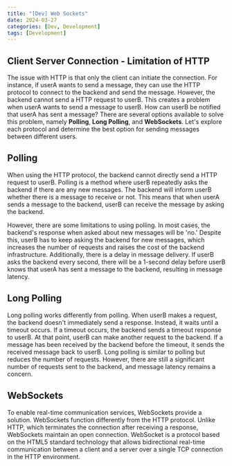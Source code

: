 ```yaml
---
title: "[Dev] Web Sockets"
date: 2024-03-27
categories: [Dev, Development]
tags: [Development]
---
```


## Client Server Connection - Limitation of HTTP

The issue with HTTP is that only the client can initiate the connection. For instance, if userA wants to send a message, they can use the HTTP protocol to connect to the backend and send the message. However, the backend cannot send a HTTP request to userB. This creates a problem when userA wants to send a message to userB. How can userB be notified that userA has sent a message? There are several options available to solve this problem, namely **Polling**, **Long Polling**, and **WebSockets**. Let's explore each protocol and determine the best option for sending messages between different users.

## Polling

When using the HTTP protocol, the backend cannot directly send a HTTP request to userB. Polling is a method where userB repeatedly asks the backend if there are any new messages. The backend will inform userB whether there is a message to receive or not. This means that when userA sends a message to the backend, userB can receive the message by asking the backend. 

However, there are some limitations to using polling. In most cases, the backend's response when asked about new messages will be 'no.' Despite this, userB has to keep asking the backend for new messages, which increases the number of requests and raises the cost of the backend infrastructure. Additionally, there is a delay in message delivery. If userB asks the backend every second, there will be a 1-second delay before userB knows that userA has sent a message to the backend, resulting in message latency.

## Long Polling

Long polling works differently from polling. When userB makes a request, the backend doesn't immediately send a response. Instead, it waits until a timeout occurs. If a timeout occurs, the backend sends a timeout response to userB. At that point, userB can make another request to the backend. If a message has been received by the backend before the timeout, it sends the received message back to userB. Long polling is similar to polling but reduces the number of requests. However, there are still a significant number of requests sent to the backend, and message latency remains a concern.

## WebSockets

To enable real-time communication services, WebSockets provide a solution. WebSockets function differently from the HTTP protocol. Unlike HTTP, which terminates the connection after receiving a response, WebSockets maintain an open connection. WebSocket is a protocol based on the HTML5 standard technology that allows bidirectional real-time communication between a client and a server over a single TCP connection in the HTTP environment.
